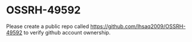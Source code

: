 # OSSRH-49592
Please create a public repo called https://github.com/lhsaq2009/OSSRH-49592 to verify github account ownership.
